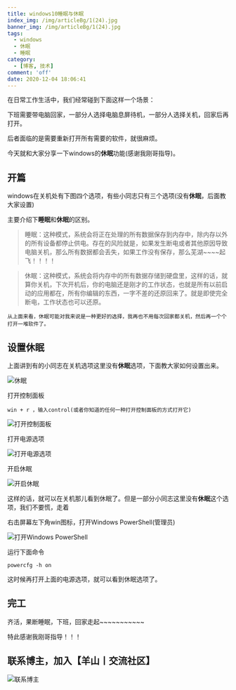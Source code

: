 ```yaml
---
title: windows10睡眠与休眠
index_img: /img/articleBg/1(24).jpg
banner_img: /img/articleBg/1(24).jpg
tags:
  - windows
  - 休眠
  - 睡眠
category:
  - [博客, 技术] 
comment: 'off'
date: 2020-12-04 18:06:41
---
```


在日常工作生活中，我们经常碰到下面这样一个场景：

下班需要带电脑回家，一部分人选择电脑息屏待机，一部分人选择关机，回家后再打开。

后者面临的是需要重新打开所有需要的软件，就很麻烦。

今天就和大家分享一下windows的**休眠**功能(感谢我刚哥指导)。

<!-- more -->

## 开篇

windows在关机处有下图四个选项，有些小同志只有三个选项(没有**休眠**，后面教大家设置)


主要介绍下**睡眠**和**休眠**的区别。

> 睡眠：这种模式，系统会将正在处理的所有数据保存到内存中，除内存以外的所有设备都停止供电。存在的风险就是，如果发生断电或者其他原因导致电脑关机，那么所有数据都会丢失，如果工作没有保存，那么芜湖~~~~起飞！！！！

> 休眠：这种模式，系统会将内存中的所有数据存储到硬盘里，这样的话，就算你关机，下次开机后，你的电脑还是刚才的工作状态，也就是所有以前启动的应用都在，所有你编辑的东西，一字不差的还原回来了。就是即使完全断电，工作状态也可以还原。

```
从上面来看，休眠可能对我来说是一种更好的选择，我再也不用每次回家都关机，然后再一个个打开一堆软件了。
```

## 设置休眠

上面讲到有的小同志在关机选项这里没有**休眠**选项，下面教大家如何设置出来。

![休眠](/img/articleContent/win10XiuMian/win10XiuMian1.png)

打开控制面板

```
win + r ，输入control(或者你知道的任何一种打开控制面板的方式打开它)
```

![打开控制面板](/img/articleContent/win10XiuMian/win10XiuMian2.png)

打开电源选项

![打开电源选项](/img/articleContent/win10XiuMian/win10XiuMian3.png)

开启休眠

![开启休眠](/img/articleContent/win10XiuMian/win10XiuMian4.png)

这样的话，就可以在关机那儿看到休眠了。但是一部分小同志这里没有**休眠**这个选项，我们不要慌，走着

右击屏幕左下角win图标，打开Windows PowerShell(管理员)

![打开Windows PowerShell](/img/articleContent/win10XiuMian/win10XiuMian5.png)

运行下面命令

```
powercfg -h on
```

这时候再打开上面的电源选项，就可以看到休眠选项了。

## 完工

齐活，果断睡眠，下班，回家走起~~~~~~~~~~~

特此感谢我刚哥指导！！！


## 联系博主，加入【羊山丨交流社区】
![联系博主](/img/icon/wechatFindMe.png)








